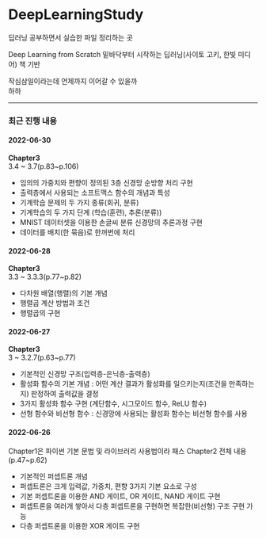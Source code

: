 # DeepLearningStudy

딥러닝 공부하면서 실습한 파일 정리하는 곳

Deep Learning from Scratch 밑바닥부터 시작하는 딥러닝(사이토 고키, 한빛 미디어) 책 기반

작심삼일이라는데 언제까지 이어갈 수 있을까\
하하

******

### 최근 진행 내용

#### 2022-06-30
**Chapter3**\
3.4 ~ 3.7(p.83~p.106)
- 임의의 가중치와 편향이 정의된 3층 신경망 순방향 처리 구현
- 출력층에서 사용되는 소프트맥스 함수의 개념과 특성
- 기계학습 문제의 두 가지 종류(회귀, 분류)
- 기계학습의 두 가지 단계 (학습(훈련), 추론(분류))
- MNIST 데이터셋을 이용한 손글씨 분류 신경망의 추론과정 구현
- 데이터를 배치(한 묶음)로 한꺼번에 처리

#### 2022-06-28
**Chapter3**\
3.3 ~ 3.3.3(p.77~p.82)
- 다차원 배열(행렬)의 기본 개념
- 행렬곱 계산 방법과 조건
- 행렬곱의 구현

#### 2022-06-27
**Chapter3**\
3 ~ 3.2.7(p.63~p.77)
- 기본적인 신경망 구조(입력층-은닉층-출력층)
- 활성화 함수의 기본 개념 : 어떤 계산 결과가 활성화를 일으키는지(조건을 만족하는지) 판정하여 출력값을 결정
- 3가지 활성화 함수 구현 (계단함수, 시그모이드 함수, ReLU 함수)
- 선형 함수와 비선형 함수 : 신경망에 사용되는 활성화 함수는 비선형 함수를 사용

#### 2022-06-26
Chapter1은 파이썬 기본 문법 및 라이브러리 사용법이라 패스
Chapter2 전체 내용(p.47~p.62)
- 기본적인 퍼셉트론 개념
- 퍼셉트론은 크게 입력값, 가중치, 편향 3가지 기본 요소로 구성
- 기본 퍼셉트론을 이용한 AND 게이트, OR 게이트, NAND 게이트 구현
- 퍼셉트론을 여러개 쌓아서 다층 퍼셉트론을 구현하면 복잡한(비선형) 구조 구현 가능
- 다층 퍼셉트론을 이용한 XOR 게이트 구현
